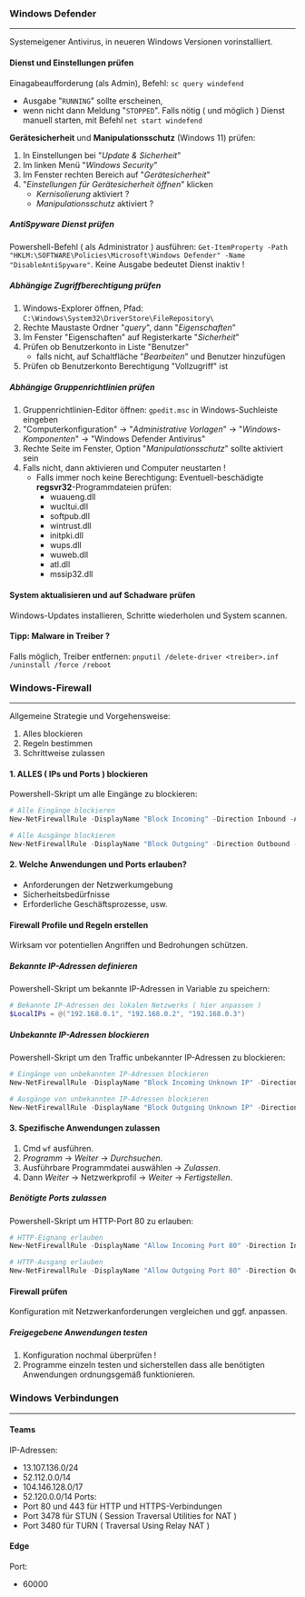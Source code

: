 ### Windows Defender
---
Systemeigener Antivirus, in neueren Windows Versionen vorinstalliert.
#### Dienst und Einstellungen prüfen
Einagabeaufforderung (als Admin), Befehl: `sc query windefend`
- Ausgabe "`RUNNING`" sollte erscheinen,
- wenn nicht dann Meldung "`STOPPED`". Falls nötig ( und möglich ) Dienst manuell starten, mit Befehl `net start windefend`

**Gerätesicherheit** und **Manipulationsschutz** (Windows 11) prüfen:
1. In Einstellungen bei "*Update & Sicherheit*"
2. Im linken Menü "*Windows Security*"
3. Im Fenster rechten Bereich auf "*Gerätesicherheit*"
4. "*Einstellungen für Gerätesicherheit öffnen*" klicken
	- *Kernisolierung* aktiviert ?
	- *Manipulationsschutz* aktiviert ?
##### AntiSpyware Dienst prüfen
Powershell-Befehl ( als Administrator ) ausführen: `Get-ItemProperty -Path "HKLM:\SOFTWARE\Policies\Microsoft\Windows Defender" -Name "DisableAntiSpyware"`. Keine Ausgabe bedeutet Dienst inaktiv !
##### Abhängige Zugriffberechtigung prüfen
1. Windows-Explorer öffnen, Pfad: `C:\Windows\System32\DriverStore\FileRepository\`
2. Rechte Maustaste Ordner "*query*", dann "*Eigenschaften*"
3. Im Fenster "Eigenschaften" auf Registerkarte "*Sicherheit*"
4. Prüfen ob Benutzerkonto in Liste "Benutzer"
	- falls nicht, auf Schaltfläche "*Bearbeiten*" und Benutzer hinzufügen
5. Prüfen ob Benutzerkonto Berechtigung "Vollzugriff" ist
##### Abhängige Gruppenrichtlinien prüfen
1. Gruppenrichtlinien-Editor öffnen: `gpedit.msc` in Windows-Suchleiste eingeben
2. "Computerkonfiguration" -> "*Administrative Vorlagen*" -> "*Windows-Komponenten*"
   -> "Windows Defender Antivirus"
3. Rechte Seite im Fenster, Option "*Manipulationsschutz*" sollte aktiviert sein
4. Falls nicht, dann aktivieren und Computer neustarten !
	- Falls immer noch keine Berechtigung: Eventuell-beschädigte **regsvr32**-Programmdateien prüfen:
		- wuaueng.dll
		- wucltui.dll
		- softpub.dll
		- wintrust.dll
		- initpki.dll
		- wups.dll
		- wuweb.dll
		- atl.dll
		- mssip32.dll
#### System aktualisieren und auf Schadware prüfen
Windows-Updates installieren, Schritte wiederholen und System scannen.
#### Tipp: Malware in Treiber ?
Falls möglich, Treiber entfernen: `pnputil /delete-driver <treiber>.inf /uninstall /force /reboot` 

### Windows-Firewall
---
Allgemeine Strategie und Vorgehensweise:
1. Alles blockieren
2. Regeln bestimmen
3. Schrittweise zulassen
#### 1. ALLES ( IPs und Ports ) blockieren
Powershell-Skript um alle Eingänge zu blockieren:
```powershell
# Alle Eingänge blockieren
New-NetFirewallRule -DisplayName "Block Incoming" -Direction Inbound -Action Block -Enabled True

# Alle Ausgänge blockieren
New-NetFirewallRule -DisplayName "Block Outgoing" -Direction Outbound -Action Block -Enabled True
```
#### 2. Welche Anwendungen und Ports erlauben?
- Anforderungen der Netzwerkumgebung
- Sicherheitsbedürfnisse
- Erforderliche Geschäftsprozesse, usw.
#### Firewall Profile und Regeln erstellen
Wirksam vor potentiellen Angriffen und Bedrohungen schützen.
##### Bekannte IP-Adressen definieren
Powershell-Skript um bekannte IP-Adressen in Variable zu speichern:
```powershell
# Bekannte IP-Adressen des lokalen Netzwerks ( hier anpassen )
$LocalIPs = @("192.168.0.1", "192.168.0.2", "192.168.0.3")
```
##### Unbekannte IP-Adressen blockieren
Powershell-Skript um den Traffic unbekannter IP-Adressen zu blockieren:
```powershell
# Eingänge von unbekannten IP-Adressen blockieren
New-NetFirewallRule -DisplayName "Block Incoming Unknown IP" -Direction Inbound -Action Block -RemoteAddress "!$LocalIPs" -Enabled True

# Ausgänge von unbekannten IP-Adressen blockieren
New-NetFirewallRule -DisplayName "Block Outgoing Unknown IP" -Direction Outbound -Action Block -RemoteAddress "!$LocalIPs" -Enabled True
```
#### 3. Spezifische Anwendungen zulassen
1. Cmd `wf` ausführen.
2. *Programm* -> *Weiter* -> *Durchsuchen*.
3. Ausführbare Programmdatei auswählen -> *Zulassen*.
4. Dann *Weiter* -> Netzwerkprofil -> *Weiter* -> *Fertigstellen*.
##### Benötigte Ports zulassen
Powershell-Skript um HTTP-Port 80 zu erlauben:
```powershell
# HTTP-Eignang erlauben
New-NetFirewallRule -DisplayName "Allow Incoming Port 80" -Direction Inbound -Protocol TCP -LocalPort 80 -Action Allow -Enabled True

# HTTP-Ausgang erlauben
New-NetFirewallRule -DisplayName "Allow Outgoing Port 80" -Direction Outbound -Protocol TCP -RemotePort 80 -Action Allow -Enabled True
```
#### Firewall prüfen
Konfiguration mit Netzwerkanforderungen vergleichen und ggf. anpassen.
##### Freigegebene Anwendungen testen
1. Konfiguration nochmal überprüfen !
2. Programme einzeln testen und sicherstellen dass alle benötigten Anwendungen ordnungsgemäß funktionieren.

### Windows Verbindungen
---
#### Teams
IP-Adressen:
- 13.107.136.0/24
- 52.112.0.0/14
- 104.146.128.0/17
- 52.120.0.0/14
Ports:
- Port 80 und 443 für HTTP und HTTPS-Verbindungen
- Port 3478 für STUN ( Session Traversal Utilities for NAT )
- Port 3480 für TURN ( Traversal Using Relay NAT )
#### Edge
Port:
- 60000
